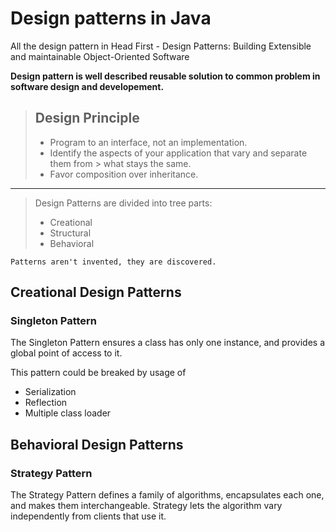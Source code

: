 # Design patterns in Java
All the design pattern in Head First - Design Patterns: Building Extensible and
maintainable Object-Oriented Software

__Design pattern is well described reusable solution to common problem in
software design and developement.__

> ## Design Principle
> * Program to an interface, not an implementation.
> * Identify the aspects of your application that vary and separate them from
    > what stays the same.
> * Favor composition over inheritance.

---

> Design Patterns are divided into tree parts:
> * Creational
> * Structural
> * Behavioral

```
Patterns aren't invented, they are discovered.
```

## Creational Design Patterns

### Singleton Pattern
The Singleton Pattern ensures a class has only one instance, and provides a
global point of access to it.

This pattern could be breaked by usage of
 * Serialization
 * Reflection
 * Multiple class loader

## Behavioral Design Patterns

### Strategy Pattern
The Strategy Pattern defines a family of algorithms, encapsulates each one, and
makes them interchangeable. Strategy lets the algorithm vary independently from
clients that use it.
